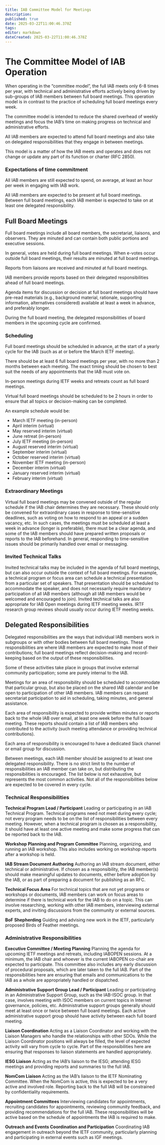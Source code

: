 ```yaml
---
title: IAB Committee Model for Meetings
description: 
published: true
date: 2025-03-22T11:00:46.378Z
tags: 
editor: markdown
dateCreated: 2025-03-22T11:00:46.378Z
---
```


# The Committee Model of IAB Operation

When operating in the “committee model”, the full IAB meets only 6-8 times per year,
with technical and administrative efforts actively being driven by sub-groups of IAB
members between full board meetings. This operation model is in contrast to the
practice of scheduling full board meetings every week.

The committee model is intended to reduce the shared overhead of weekly meetings and
focus the IAB’s time on making progress on technical and administrative efforts.

All IAB members are expected to attend full board meetings and also take on delegated
responsibilities that they engage in between meetings.

This model is a matter of how the IAB meets and operates and does not change or update
any part of its function or charter (RFC 2850). 

### Expectations of time commitment

All IAB members are still expected to spend, on average, at least an hour per week in
engaging with IAB work.

All IAB members are expected to be present at full board meetings. Between full board
meetings, each IAB member is expected to take on at least one delegated responsibility.

## Full Board Meetings

Full board meetings include all board members, the secretariat, liaisons, and observers.
They are minuted and can contain both public portions and executive sessions. 

In general, votes are held during full board meetings. When e-votes occur outside full
board meetings, their results are minuted at full board meetings.

Reports from liaisons are received and minuted at full board meetings.

IAB members provide reports based on their delegated responsibilities ahead of full
board meetings.

Agenda items for discussion or decision at full board meetings should have pre-read materials
(e.g., background material, rationale, supporting information, alternatives considered)
available at least a week in advance, and preferably longer.

During the full board meeting, the delegated responsibilities of board members in
the upcoming cycle are confirmed.

### Scheduling

Full board meetings should be scheduled in advance, at the start of a yearly cycle for
the IAB (such as at or before the March IETF meeting).

There should be at least 6 full board meetings per year, with no more than 2 months between
each meeting. The exact timing should be chosen to best suit the needs of any appointments
that the IAB must vote on. 

In-person meetings during IETF weeks and retreats count as full board meetings.

Virtual full board meetings should be scheduled to be 2 hours in order to ensure that
all topics or decision-making can be completed.

An example schedule would be:

* March IETF meeting (in-person)
* April interim (virtual)
* May reserved interim (virtual)
* June retreat (in-person)
* July IETF meeting (in-person)
* August reserved interim (virtual)
* September interim (virtual)
* October reserved interim (virtual)
* November IETF meeting (in-person)
* December interim (virtual)
* January reserved interim (virtual)
* February interim (virtual)

### Extraordinary Meetings

Virtual full board meetings may be convened outside of the regular schedule if the IAB chair
determines they are necessary. These should only be convened for extraordinary cases in
response to time-sensitive deadlines, such as voting on how to respond to an appeal or a sudden
vacancy, etc. In such cases, the meetings must be scheduled at least a week in advance (longer
is preferable), there must be a clear agenda, and some of the IAB members should
have prepared written proposals or reports to the IAB beforehand. In general, responding to
time-sensitive issues should be primarily handled over email or messaging.

### Invited Technical Talks

Invited technical talks may be included in the agenda of full board meetings, but can also
occur outside the context of full board meetings. For example, a technical program or focus
area can schedule a technical presentation from a particular set of speakers. That presentation
should be scheduled to accommodate the speaker, and does not necessarily require mandatory
participation of all IAB members (although all IAB members would be welcomed and encouraged to
join). Invited technical talks are also appropriate for IAB Open meetings during IETF meeting
weeks. IRTF research group reviews should usually occur during IETF meeting weeks. 

## Delegated Responsibilities

Delegated responsibilities are the ways that individual IAB members work in subgroups or with
other bodies between full board meetings. These responsibilities are where IAB members are
expected to make most of their contributions; full board meetings reflect decision-making
and record-keeping based on the output of these responsibilities. 

Some of these activities take place in groups that involve external community participation;
some are purely internal to the IAB.

Meetings for an area of responsibility should be scheduled to accommodate that particular
group, but also be placed on the shared IAB calendar and be open to participation of other
IAB members. IAB members can request secretariat participation to aid in scheduling, taking
minutes, and general assistance. 

Each area of responsibility is expected to provide written minutes or reports back to the
whole IAB over email, at least one week before the full board meeting. These reports should
contain a list of IAB members who contributed to the activity (such meeting attendance or
providing technical contributions).

Each area of responsibility is encouraged to have a dedicated Slack channel or email group
for discussion.

Between meetings, each IAB member should be assigned to at least one delegated responsibility.
There is no strict limit to the number of responsibilities an IAB member can take on, but
distributing the responsibilities is encouraged. The list below is not exhaustive, but represents
the most common activities. Not all of the responsibilities below are expected to be covered in
every cycle.

### Technical Responsibilities

**Technical Program Lead / Participant**
Leading or participating in an IAB Technical Program. Technical programs need not meet during
every cycle; not every program needs to be on the list of responsibilities between every meeting.
However, when a technical program is chosen as a responsibility, it should have at least one
active meeting and make some progress that can be reported back to the IAB. 

**Workshop Planning and Program Committee**
Planning, organizing, and running an IAB workshop. This also includes working on workshop reports
after a workshop is held.

**IAB Stream Document Authoring**
Authoring an IAB stream document, either technical or administrative. If chosen as a responsibility,
the IAB member(s) should make meaningful updates to documents, either before adoption by the IAB,
or as part of preparing a document for publishing as an RFC. 

**Technical Focus Area**
For technical topics that are not yet programs or workshops or documents, IAB members can work on
focus areas to determine if there is technical work for the IAB to do on a topic. This can involve
researching, working with other IAB members, interviewing external experts, and inviting discussions
from the community or external sources.

**BoF Shepherding**
Guiding and advising new work in the IETF, particularly proposed Birds of Feather meetings. 

### Administrative Responsibilities

**Executive Committee / Meeting Planning**
Planning the agenda for upcoming IETF meetings and retreats, including IABOPEN sessions. At a minimum,
the IAB chair and whoever is the current IABOPEN co-chair are expected to participate. This committee
also includes any early discussion of procedural proposals, which are later taken to the full IAB.
Part of the responsibilities here are ensuring that emails and communications to the IAB as a whole
are appropriately handled or dispatched.

**Administrative Support Group Lead / Participant**
Leading or participating in an Administrative Support Group, such as the IAB-ISOC group. In that case,
involves meeting with ISOC members on current topics in Internet governance, policies, etc.
Administrative support groups generally should meet at least once or twice between full board meetings.
Each active administrative support group should have activity between each full board meeting. 

**Liaison Coordination**
Acting as a Liaison Coordinator and working with the Liaison Managers who handle the relationships with
other SDOs. While the Liaison Coordinator positions will always be filled, the level of expected
activity will vary from cycle to cycle. Part of the responsibilities here are ensuring that responses
to liaison statements are handled appropriately. 

**IESG Liaison**
Acting as the IAB’s liaison to the IESG; attending IESG meetings and providing reports and summaries
to the full IAB.

**NomCom Liaison**
Acting as the IAB’s liaison to the IETF Nominating Committee. When the NomCom is active, this is
expected to be a very active and involved role. Reporting back to the full IAB will be constrained
by confidentiality requirements. 

**Appointment Committees**
Interviewing candidates for appointments, recruiting candidates for appointments, reviewing community
feedback, and providing recommendations for the full IAB. These responsibilities will be active based
on the schedule of appointments the IAB is required to make.

**Outreach and Events Coordination and Participation**
Coordinating IAB engagement in outreach beyond the IETF community, particularly planning and
participating in external events such as IGF meetings.